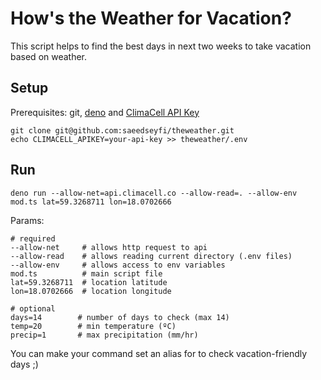 # How's the Weather for Vacation?
This script helps to find the best days in next two weeks to take vacation based on weather.

## Setup
Prerequisites: git, [deno](https://deno.land/) and [ClimaCell API Key](https://developer.climacell.co)
```shell script
git clone git@github.com:saeedseyfi/theweather.git
echo CLIMACELL_APIKEY=your-api-key >> theweather/.env
```

## Run
```shell script
deno run --allow-net=api.climacell.co --allow-read=. --allow-env mod.ts lat=59.3268711 lon=18.0702666 
```
Params:
```text
# required
--allow-net     # allows http request to api 
--allow-read    # allows reading current directory (.env files)
--allow-env     # allows access to env variables
mod.ts          # main script file
lat=59.3268711  # location latitude
lon=18.0702666  # location longitude

# optional
days=14        # number of days to check (max 14)
temp=20        # min temperature (ºC) 
precip=1       # max precipitation (mm/hr)
```
You can make your command set an alias for to check vacation-friendly days ;)
